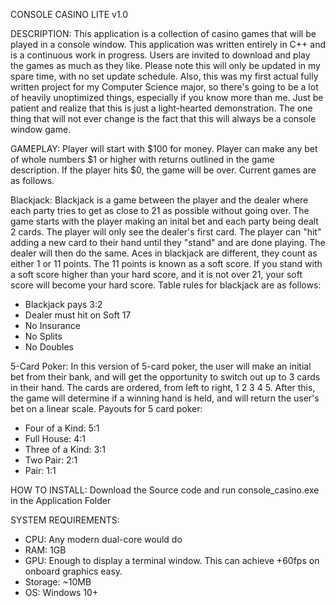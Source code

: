 CONSOLE CASINO LITE v1.0

DESCRIPTION:
This application is a collection of casino games that will be played in a console window. This application was written entirely in C++ and is a continuous work in progress. Users are invited to download and play the games as much as they like.
Please note this will only be updated in my spare time, with no set update schedule. Also, this was my first actual fully written project for my Computer Science major, so there's going to be a lot of heavily unoptimized things, especially if you know more than me.
Just be patient and realize that this is just a light-hearted demonstration. The one thing that will not ever change is the fact that this will always be a console window game.

GAMEPLAY:
Player will start with $100 for money. Player can make any bet of whole numbers $1 or higher with returns outlined in the game description. If the player hits $0, the game will be over. Current games are as follows.

Blackjack:
Blackjack is a game between the player and the dealer where each party tries to get as close to 21 as possible without going over. The game starts with the player making an inital bet and each party being dealt 2 cards. 
The player will only see the dealer's first card. The player can "hit" adding a new card to their hand until they "stand" and are done playing. The dealer will then do the same. Aces in blackjack are different, they count as either 1 or 11 points. 
The 11 points is known as a soft score. If you stand with a soft score higher than your hard score, and it is not over 21, your soft score will become your hard score.
Table rules for blackjack are as follows:
- Blackjack pays 3:2
- Dealer must hit on Soft 17
- No Insurance
- No Splits
- No Doubles

5-Card Poker:
In this version of 5-card poker, the user will make an initial bet from their bank, and will get the opportunity to switch out up to 3 cards in their hand. The cards are ordered, from left to right, 1 2 3 4 5. 
After this, the game will determine if a winning hand is held, and will return the user's bet on a linear scale.
Payouts for 5 card poker:
- Four of a Kind: 5:1
- Full House: 4:1
- Three of a Kind: 3:1
- Two Pair: 2:1
- Pair: 1:1

HOW TO INSTALL:
Download the Source code and run console_casino.exe in the Application Folder

SYSTEM REQUIREMENTS:
- CPU: Any modern dual-core would do
- RAM: 1GB
- GPU: Enough to display a terminal window. This can achieve +60fps on onboard graphics easy.
- Storage: ~10MB
- OS: Windows 10+
